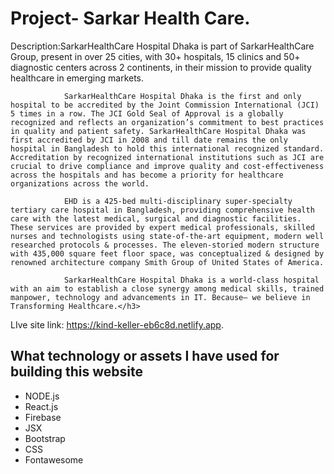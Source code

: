 # Project- Sarkar Health Care.


 Description:SarkarHealthCare Hospital Dhaka is part of SarkarHealthCare Group, present in over 25 cities, with 30+ hospitals, 15 clinics and 50+ diagnostic centers across 2 continents, in their mission to provide quality healthcare in emerging markets.

                SarkarHealthCare Hospital Dhaka is the first and only hospital to be accredited by the Joint Commission International (JCI) 5 times in a row. The JCI Gold Seal of Approval is a globally recognized and reflects an organization’s commitment to best practices in quality and patient safety. SarkarHealthCare Hospital Dhaka was first accredited by JCI in 2008 and till date remains the only hospital in Bangladesh to hold this international recognized standard. Accreditation by recognized international institutions such as JCI are crucial to drive compliance and improve quality and cost-effectiveness across the hospitals and has become a priority for healthcare organizations across the world.

                EHD is a 425-bed multi-disciplinary super-specialty tertiary care hospital in Bangladesh, providing comprehensive health care with the latest medical, surgical and diagnostic facilities. These services are provided by expert medical professionals, skilled nurses and technologists using state-of-the-art equipment, modern well researched protocols & processes. The eleven-storied modern structure with 435,000 square feet floor space, was conceptualized & designed by renowned architecture company Smith Group of United States of America.

                SarkarHealthCare Hospital Dhaka is a world-class hospital with an aim to establish a close synergy among medical skills, trained manpower, technology and advancements in IT. Because– we believe in Transforming Healthcare.</h3>



LIve site link: https://kind-keller-eb6c8d.netlify.app.

## What technology or assets I have used for building this website
- NODE.js
- React.js
- Firebase
- JSX
- Bootstrap
- CSS
- Fontawesome
